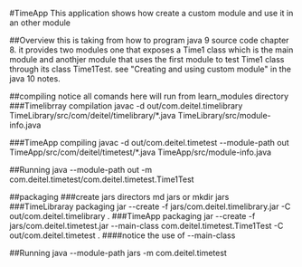#TimeApp
This application shows how create a custom module and use it in an other module

##Overview
this is taking from how to program java 9 source code chapter 8.
it provides two modules one that exposes a Time1 class which is the main module and anothjer module that uses the 
first module to test Time1 class through its class Time1Test.
see "Creating and using custom module" in the java 10 notes.

##compiling
notice all comands here will run from learn_modules directory
###Timelibrray compilation
javac -d out/com.deitel.timelibrary TimeLibrary/src/com/deitel/timelibrary/*.java TimeLibrary/src/module-info.java

###TimeApp compiling
javac -d out/com.deitel.timetest --module-path out TimeApp/src/com/deitel/timetest/*.java TimeApp/src/module-info.java

##Running
java --module-path out -m com.deitel.timetest/com.deitel.timetest.Time1Test

##packaging
###create jars directors
md jars
or
mkdir jars
###TimeLibraray packaging
jar --create -f jars/com.deitel.timelibrary.jar -C out/com.deitel.timelibrary .
###TimeApp packaging
jar --create -f jars/com.deitel.timetest.jar --main-class com.deitel.timetest.Time1Test -C out/com.deitel.timetest .
####notice the use of --main-class

##Running
java --module-path jars -m com.deitel.timetest